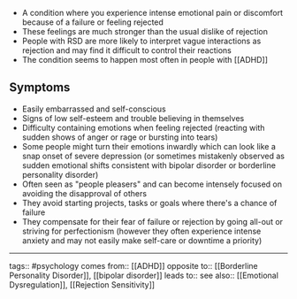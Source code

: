 - A condition where you experience intense emotional pain or discomfort because of a failure or feeling rejected
- These feelings are much stronger than the usual dislike of rejection
- People with RSD are more likely to interpret vague interactions as rejection and may find it difficult to control their reactions
- The condition seems to happen most often in people with [[ADHD]]

## Symptoms

- Easily embarrassed and self-conscious
- Signs of low self-esteem and trouble believing in themselves
- Difficulty containing emotions when feeling rejected (reacting with sudden shows of anger or rage or bursting into tears)
- Some people might turn their emotions inwardly which can look like a snap onset of severe depression (or sometimes mistakenly observed as sudden emotional shifts consistent with bipolar disorder or borderline personality disorder)
- Often seen as "people pleasers" and can become intensely focused on avoiding the disapproval of others
- They avoid starting projects, tasks or goals where there's a chance of failure
- They compensate for their fear of failure or rejection by going all-out or striving for perfectionism (however they often experience intense anxiety and may not easily make self-care or downtime a priority)

---

tags:: #psychology
comes from:: [[ADHD]]
opposite to:: [[Borderline Personality Disorder]], [[bipolar disorder]]
leads to::
see also:: [[Emotional Dysregulation]], [[Rejection Sensitivity]]
